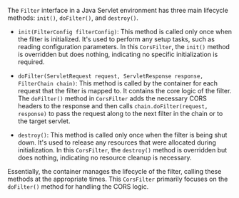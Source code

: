 The `Filter` interface in a Java Servlet environment has three main lifecycle methods: `init()`, `doFilter()`, and `destroy()`.

*   `init(FilterConfig filterConfig)`: This method is called only once when the filter is initialized. It's used to perform any setup tasks, such as reading configuration parameters. In this `CorsFilter`, the `init()` method is overridden but does nothing, indicating no specific initialization is required.

*   `doFilter(ServletRequest request, ServletResponse response, FilterChain chain)`: This method is called by the container for each request that the filter is mapped to. It contains the core logic of the filter. The `doFilter()` method in `CorsFilter` adds the necessary CORS headers to the response and then calls `chain.doFilter(request, response)` to pass the request along to the next filter in the chain or to the target servlet.

*   `destroy()`: This method is called only once when the filter is being shut down. It's used to release any resources that were allocated during initialization. In this `CorsFilter`, the `destroy()` method is overridden but does nothing, indicating no resource cleanup is necessary.

Essentially, the container manages the lifecycle of the filter, calling these methods at the appropriate times.  This `CorsFilter` primarily focuses on the `doFilter()` method for handling the CORS logic.